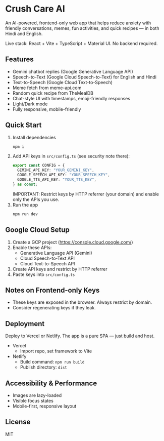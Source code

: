 # Crush Care AI

An AI-powered, frontend-only web app that helps reduce anxiety with friendly conversations, memes, fun activities, and quick recipes — in both Hindi and English.

Live stack: React + Vite + TypeScript + Material UI. No backend required.

## Features
- Gemini chatbot replies (Google Generative Language API)
- Speech-to-Text (Google Cloud Speech-to-Text) for English and Hindi
- Text-to-Speech (Google Cloud Text-to-Speech)
- Meme fetch from meme-api.com
- Random quick recipe from TheMealDB
- Chat-style UI with timestamps, emoji-friendly responses
- Light/Dark mode
- Fully responsive, mobile-friendly

## Quick Start
1. Install dependencies
   ```bash
   npm i
   ```
2. Add API keys in `src/config.ts` (see security note there):
   ```ts
   export const CONFIG = {
     GEMINI_API_KEY: "YOUR_GEMINI_KEY",
     GOOGLE_SPEECH_API_KEY: "YOUR_SPEECH_KEY",
     GOOGLE_TTS_API_KEY: "YOUR_TTS_KEY",
   } as const;
   ```
   IMPORTANT: Restrict keys by HTTP referrer (your domain) and enable only the APIs you use.
3. Run the app
   ```bash
   npm run dev
   ```

## Google Cloud Setup
1. Create a GCP project (https://console.cloud.google.com/)
2. Enable these APIs:
   - Generative Language API (Gemini)
   - Cloud Speech-to-Text API
   - Cloud Text-to-Speech API
3. Create API keys and restrict by HTTP referrer
4. Paste keys into `src/config.ts`

## Notes on Frontend-only Keys
- These keys are exposed in the browser. Always restrict by domain.
- Consider regenerating keys if they leak.

## Deployment
Deploy to Vercel or Netlify. The app is a pure SPA — just build and host.

- Vercel
  - Import repo, set framework to Vite
- Netlify
  - Build command: `npm run build`
  - Publish directory: `dist`

## Accessibility & Performance
- Images are lazy-loaded
- Visible focus states
- Mobile-first, responsive layout

## License
MIT
